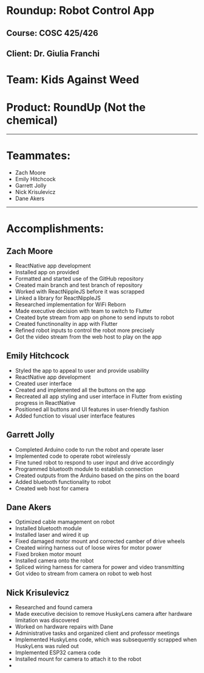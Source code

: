 # Roundup: Robot Control App
## Course: COSC 425/426
## Client: Dr. Giulia Franchi


# Team: Kids Against Weed
# Product: RoundUp (Not the chemical)
---
# Teammates:
* Zach Moore
* Emily Hitchcock
* Garrett Jolly
* Nick Krisulevicz
* Dane Akers
---
# Accomplishments:

## Zach Moore
  - ReactNative app development
  - Installed app on provided
  - Formatted and started use of the GitHub repository
  - Created main branch and test branch of repository
  - Worked with ReactNippleJS before it was scrapped
  - Linked a library for ReactNippleJS
  - Researched implementation for WiFi Reborn
  - Made executive decision with team to switch to Flutter
  - Created byte stream from app on phone to send inputs to robot
  - Created functinonality in app with Flutter
  - Refined robot inputs to control the robot more precisely
  - Got the video stream from the web host to play on the app

## Emily Hitchcock
  - Styled the app to appeal to user and provide usability
  - ReactNative app development
  - Created user interface
  - Created and implemented all the buttons on the app
  - Recreated all app styling and user interface in Flutter from existing progress in ReactNative
  - Positioned all buttons and UI features in user-friendly fashion
  - Added function to visual user interface features

## Garrett Jolly
  - Completed Arduino code to run the robot and operate laser
  - Implemented code to operate robot wirelessly
  - Fine tuned robot to respond to user input and drive accordingly
  - Programmed bluetooth module to establish connection
  - Created outputs from the Arduino based on the pins on the board
  - Added bluetooth functionality to robot
  - Created web host for camera 

## Dane Akers
  - Optimized cable mamagement on robot
  - Installed bluetooth module
  - Installed laser and wired it up
  - Fixed damaged motor mount and corrected camber of drive wheels
  - Created wiring harness out of loose wires for motor power
  - Fixed broken motor mount
  - Installed camera onto the robot
  - Spliced wiring harness for camera for power and video transmitting
  - Got video to stream from camera on robot to web host

## Nick Krisulevicz
  - Researched and found camera
  - Made executive decision to remove HuskyLens camera after hardware limitation was discovered
  - Worked on hardware repairs with Dane
  - Administrative tasks and organized client and professor meetings
  - Implemented HuskyLens code, which was subsequently scrapped when HuskyLens was ruled out
  - Implemented ESP32 camera code
  - Installed mount for camera to attach it to the robot
  - 
